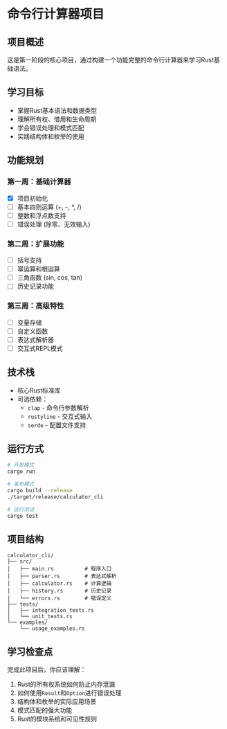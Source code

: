 # 命令行计算器项目

## 项目概述
这是第一阶段的核心项目，通过构建一个功能完整的命令行计算器来学习Rust基础语法。

## 学习目标
- 掌握Rust基本语法和数据类型
- 理解所有权、借用和生命周期
- 学会错误处理和模式匹配
- 实践结构体和枚举的使用

## 功能规划

### 第一周：基础计算器
- [x] 项目初始化
- [ ] 基本四则运算 (+, -, *, /)
- [ ] 整数和浮点数支持
- [ ] 错误处理 (除零、无效输入)

### 第二周：扩展功能
- [ ] 括号支持
- [ ] 幂运算和根运算
- [ ] 三角函数 (sin, cos, tan)
- [ ] 历史记录功能

### 第三周：高级特性
- [ ] 变量存储
- [ ] 自定义函数
- [ ] 表达式解析器
- [ ] 交互式REPL模式

## 技术栈
- 核心Rust标准库
- 可选依赖：
  - `clap` - 命令行参数解析
  - `rustyline` - 交互式输入
  - `serde` - 配置文件支持

## 运行方式
```bash
# 开发模式
cargo run

# 发布模式
cargo build --release
./target/release/calculator_cli

# 运行测试
cargo test
```

## 项目结构
```
calculator_cli/
├── src/
│   ├── main.rs          # 程序入口
│   ├── parser.rs        # 表达式解析
│   ├── calculator.rs    # 计算逻辑
│   ├── history.rs       # 历史记录
│   └── errors.rs        # 错误定义
├── tests/
│   ├── integration_tests.rs
│   └── unit_tests.rs
└── examples/
    └── usage_examples.rs
```

## 学习检查点
完成此项目后，你应该理解：
1. Rust的所有权系统如何防止内存泄漏
2. 如何使用`Result`和`Option`进行错误处理
3. 结构体和枚举的实际应用场景
4. 模式匹配的强大功能
5. Rust的模块系统和可见性规则
